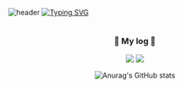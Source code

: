 
![header](https://capsule-render.vercel.app/api?type=waving&color=6994CDEE&text=&animation=twinkling&height=80)
[![Typing SVG](https://readme-typing-svg.demolab.com?font=Alkatra&weight=500&size=45&duration=3500&pause=3&color=6994CDEE&center=false&vCenter=false&multiline=true&repeat=true&width=1000&height=100&lines=Welcome+to+JuYeong's+GitHub!👋)](https://git.io/typing-svg)
#
<!--### Hi everyone 🙌 Well come my github profile 👋-->
<div align="center">

  ###   📌 My log 📌
<a href="https://blog.naver.com/dhwndud980" target="_blank"><img src="https://img.shields.io/badge/blog-90EE90?style=plastic&logo=naver&logoColor=000000"/></a>
<a href="https://github.com/JuYeong17" target="_blank"><img src="https://img.shields.io/badge/github-000000?style=plastic&logo=github&logoColor=FFFFFF"/></a>

![Anurag's GitHub stats](https://github-readme-stats.vercel.app/api?username=JuYeong17&show_icons=true&theme=radical)
</div>
